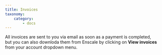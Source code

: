 ```yaml
---
title: Invoices
taxonomy:
    category:
        - docs
---
```


All invoices are sent to you via email as soon as a payment is completed, but you can also downloda them from Enscale by clicking on **View invoices** from your account dropdown menu.

